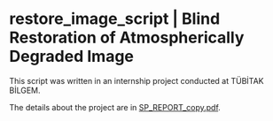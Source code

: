 # restore_image_script | Blind Restoration of Atmospherically Degraded Image
This script was written in an internship project conducted at TÜBİTAK BİLGEM.

The details about the project are in [SP_REPORT_copy.pdf](https://github.com/yerminal/restore_image_script/blob/main/SP_REPORT_copy.pdf).

